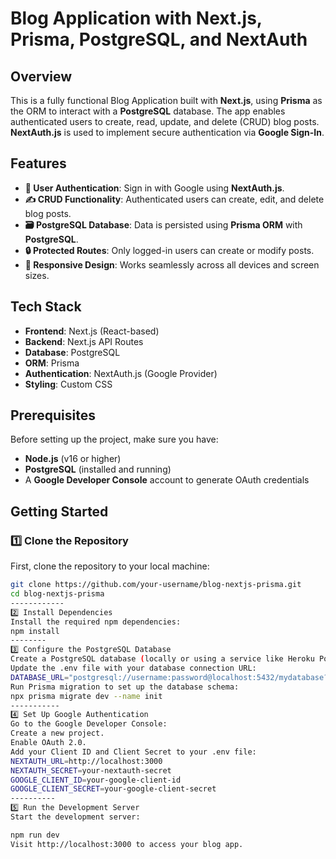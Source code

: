 # Blog Application with Next.js, Prisma, PostgreSQL, and NextAuth

## Overview
This is a fully functional Blog Application built with **Next.js**, using **Prisma** as the ORM to interact with a **PostgreSQL** database. The app enables authenticated users to create, read, update, and delete (CRUD) blog posts. **NextAuth.js** is used to implement secure authentication via **Google Sign-In**.

## Features
- **🔐 User Authentication**: Sign in with Google using **NextAuth.js**.
- **✍️ CRUD Functionality**: Authenticated users can create, edit, and delete blog posts.
- **🗃️ PostgreSQL Database**: Data is persisted using **Prisma ORM** with **PostgreSQL**.
- **🔒 Protected Routes**: Only logged-in users can create or modify posts.
- **📱 Responsive Design**: Works seamlessly across all devices and screen sizes.

## Tech Stack
- **Frontend**: Next.js (React-based)
- **Backend**: Next.js API Routes
- **Database**: PostgreSQL
- **ORM**: Prisma
- **Authentication**: NextAuth.js (Google Provider)
- **Styling**: Custom CSS

## Prerequisites
Before setting up the project, make sure you have:
- **Node.js** (v16 or higher)
- **PostgreSQL** (installed and running)
- A **Google Developer Console** account to generate OAuth credentials

## Getting Started

### 1️⃣ Clone the Repository
First, clone the repository to your local machine:
```bash
git clone https://github.com/your-username/blog-nextjs-prisma.git
cd blog-nextjs-prisma
------------
2️⃣ Install Dependencies
Install the required npm dependencies:
npm install
--------
3️⃣ Configure the PostgreSQL Database
Create a PostgreSQL database (locally or using a service like Heroku Postgres).
Update the .env file with your database connection URL:
DATABASE_URL="postgresql://username:password@localhost:5432/mydatabase?schema=public"
Run Prisma migration to set up the database schema:
npx prisma migrate dev --name init
-----------
4️⃣ Set Up Google Authentication
Go to the Google Developer Console:
Create a new project.
Enable OAuth 2.0.
Add your Client ID and Client Secret to your .env file:
NEXTAUTH_URL=http://localhost:3000
NEXTAUTH_SECRET=your-nextauth-secret
GOOGLE_CLIENT_ID=your-google-client-id
GOOGLE_CLIENT_SECRET=your-google-client-secret
----------
5️⃣ Run the Development Server
Start the development server:

npm run dev
Visit http://localhost:3000 to access your blog app.
